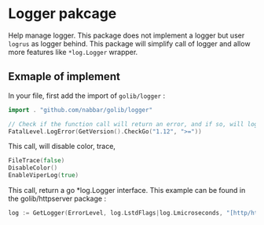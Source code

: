 # Logger pakcage
Help manage logger. This package does not implement a logger but user `logrus` as logger behind.
This package will simplify call of logger and allow more features like `*log.Logger` wrapper.

## Exmaple of implement

In your file, first add the import of `golib/logger` :
```go
import . "github.com/nabbar/golib/logger"
```

```go
// Check if the function call will return an error, and if so, will log a fatal (log and os.exit) message
FatalLevel.LogError(GetVersion().CheckGo("1.12", ">="))
```

This call, will disable color, trace, 
```go
FileTrace(false)
DisableColor()
EnableViperLog(true)
```

This call, return a go *log.Logger interface. This example can be found in the golib/httpserver package :
```go
log := GetLogger(ErrorLevel, log.LstdFlags|log.Lmicroseconds, "[http/http2 server '%s']", host)
```
